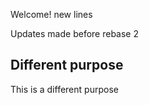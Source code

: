 Welcome!
new lines

Updates made before rebase 2

## Different purpose

This is a different purpose
